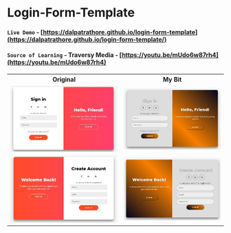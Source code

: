 # Login-Form-Template

#### `Live Demo` - [https://dalpatrathore.github.io/login-form-template](https://dalpatrathore.github.io/login-form-template/)
#### `Source of Learning` - **Traversy Media** - [https://youtu.be/mUdo6w87rh4](https://youtu.be/mUdo6w87rh4)


<table>
<tr>
   <th>Original
   </th>
   <th>My Bit
   </th>
</tr>

<tr>
  <td><img src="https://github.com/DalpatRathore/login-form-template/blob/main/images/screenshot-1.jpg" alt="form screenshot"/></td>
  <td><img src="https://github.com/DalpatRathore/login-form-template/blob/main/images/screenshot-1a.jpg" alt="form screenshot"/></td>
</tr>
<tr>
  <td><img src="https://github.com/DalpatRathore/login-form-template/blob/main/images/screenshot-2.jpg" alt="form screenshot"/></td>
  <td><img src="https://github.com/DalpatRathore/login-form-template/blob/main/images/screenshot-2a.jpg" alt="form screenshot"/></td>
</tr>
</table>
